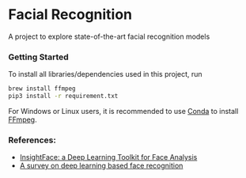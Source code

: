 # Facial Recognition
A project to explore state-of-the-art facial recognition models

### Getting Started
To install all libraries/dependencies used in this project, run
```bash
brew install ffmpeg
pip3 install -r requirement.txt
```
For Windows or Linux users, it is recommended to use [Conda](https://docs.conda.io/en/latest/) to install [FFmpeg](https://ffmpeg.org/).

### References:
- [InsightFace: a Deep Learning Toolkit for Face Analysis](http://insightface.ai/)
- [A survey on deep learning based face recognition](https://www.sciencedirect.com/science/article/abs/pii/S1077314219301183)
